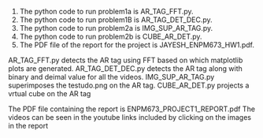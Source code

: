 1. The python code to run problem1a is AR_TAG_FFT.py.
2. The python code to run problem1B is AR_TAG_DET_DEC.py.
3. The python code to run problem2a is IMG_SUP_AR_TAG.py.
4. The python code to run problem2b is CUBE_AR_DET.py.
5. The PDF file of the report for the project is JAYESH_ENPM673_HW1.pdf.


AR_TAG_FFT.py detects the AR tag using FFT based on which matplotlib plots are generated.
AR_TAG_DET_DEC.py detects the AR tag along with binary and deimal value for all the videos.
IMG_SUP_AR_TAG.py superimposes the testudo.png on the AR tag.
CUBE_AR_DET.py projects a vrtual cube on the AR tag

The PDF file containing the report is ENPM673_PROJECT1_REPORT.pdf
The videos can be seen in the youtube links included by clicking on the images in the report
